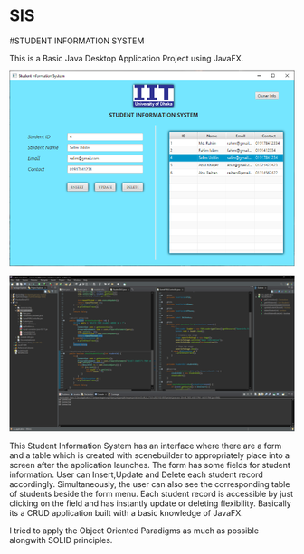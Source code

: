 # SIS
#STUDENT INFORMATION SYSTEM

This is a Basic Java Desktop Application Project using JavaFX.
<p align="center"><img src="./SS1.png" /></p>
<p align="center"><img src="./SS2.png" /></p>

This Student Information System has an interface where there are a form and a table which is created with scenebuilder to appropriately place into a screen after the application launches. The form has some fields for student information. User can Insert,Update and Delete each student record accordingly. Simultaneously, the user can also see the corresponding table of students beside the form menu. Each student record is accessible by just clicking on the field and has instantly update or deleting flexibility. Basically its a CRUD application built with a basic knowledge of JavaFX.

I tried to apply the Object Oriented Paradigms as much as possible alongwith SOLID principles.
